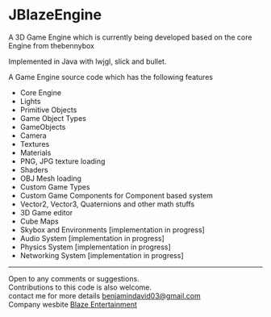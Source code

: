 # JBlazeEngine
A 3D Game Engine which is currently being developed based on the core Engine from thebennybox

Implemented in Java with lwjgl, slick and bullet.

A Game Engine source code which has the following features
<ul>
<li>Core Engine</li>
<li>Lights<br></li>
<li>Primitive Objects</li>
<li>Game Object Types</li>
<li>GameObjects<br></li>
<li>Camera<br></li>
<li>Textures</li>
<li>Materials</li>
<li>PNG, JPG texture loading<br></li>
<li>Shaders<br></li>
<li>OBJ Mesh loading<br></li>
<li>Custom Game Types<br></li>
<li>Custom Game Components for Component based system<br></li>
<li>Vector2, Vector3, Quaternions and other math stuffs<br></li>
<li>3D Game editor<br></li>
<li>Cube Maps</li>
<li>Skybox and Environments [implementation in progress]<br></li>
<li>Audio System [implementation in progress]<br></li>
<li>Physics System [implementation in progress]<br></li>
<li>Networking System [implementation in progress]<br></li>
</ul>
<hr>
Open to any comments or suggestions. <br>
Contributions to this code is also welcome.<br>
contact me for more details <a href="mailto://benjamindavid03@gmail.com">benjamindavid03@gmail.com</a>
<br>
Company wesbite <a href="http://blaze-entertainment.in">Blaze Entertainment</a>
